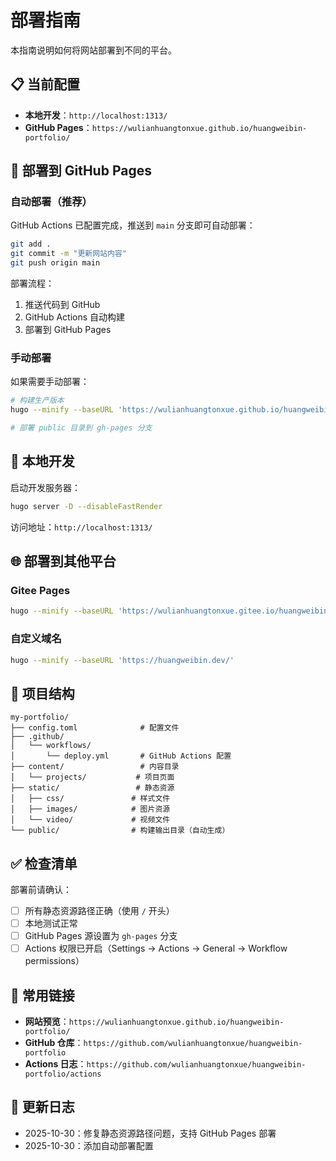 # 部署指南

本指南说明如何将网站部署到不同的平台。

## 📋 当前配置

- **本地开发**：`http://localhost:1313/`
- **GitHub Pages**：`https://wulianhuangtonxue.github.io/huangweibin-portfolio/`

## 🚀 部署到 GitHub Pages

### 自动部署（推荐）

GitHub Actions 已配置完成，推送到 `main` 分支即可自动部署：

```bash
git add .
git commit -m "更新网站内容"
git push origin main
```

部署流程：
1. 推送代码到 GitHub
2. GitHub Actions 自动构建
3. 部署到 GitHub Pages

### 手动部署

如果需要手动部署：

```bash
# 构建生产版本
hugo --minify --baseURL 'https://wulianhuangtonxue.github.io/huangweibin-portfolio/'

# 部署 public 目录到 gh-pages 分支
```

## 🔧 本地开发

启动开发服务器：

```bash
hugo server -D --disableFastRender
```

访问地址：`http://localhost:1313/`

## 🌐 部署到其他平台

### Gitee Pages

```bash
hugo --minify --baseURL 'https://wulianhuangtonxue.gitee.io/huangweibin-portfolio/'
```

### 自定义域名

```bash
hugo --minify --baseURL 'https://huangweibin.dev/'
```

## 📁 项目结构

```
my-portfolio/
├── config.toml              # 配置文件
├── .github/
│   └── workflows/
│       └── deploy.yml       # GitHub Actions 配置
├── content/                 # 内容目录
│   └── projects/           # 项目页面
├── static/                 # 静态资源
│   ├── css/               # 样式文件
│   ├── images/            # 图片资源
│   └── video/             # 视频文件
└── public/                # 构建输出目录（自动生成）
```

## ✅ 检查清单

部署前请确认：

- [ ] 所有静态资源路径正确（使用 `/` 开头）
- [ ] 本地测试正常
- [ ] GitHub Pages 源设置为 `gh-pages` 分支
- [ ] Actions 权限已开启（Settings → Actions → General → Workflow permissions）

## 🔗 常用链接

- **网站预览**：`https://wulianhuangtonxue.github.io/huangweibin-portfolio/`
- **GitHub 仓库**：`https://github.com/wulianhuangtonxue/huangweibin-portfolio`
- **Actions 日志**：`https://github.com/wulianhuangtonxue/huangweibin-portfolio/actions`

## 📝 更新日志

- 2025-10-30：修复静态资源路径问题，支持 GitHub Pages 部署
- 2025-10-30：添加自动部署配置
